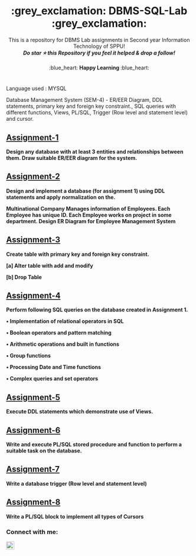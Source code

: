 <h1 align="middle"> :grey_exclamation: DBMS-SQL-Lab :grey_exclamation: </h1>
<p align ="middle"> This is a repository for DBMS Lab assignments in Second year Information Technology of SPPU! <br>
<b><i>Do star ⭐ this Repository if you feel it helped & drop a follow!</b></i><br><br>
:blue_heart: <b> Happy Learning </b> :blue_heart:
<br></p>

#
Language used : MYSQL

Database Management System (SEM-4) - ER/EER Diagram, DDL statements, primary key and foreign key constraint., SQL queries with different functions, Views, PL/SQL,  Trigger (Row level and statement level) and cursor. 


## [Assignment-1](https://github.com/shinchancode/DBMS-SQL-Lab/blob/main/Asg_1.md)
**Design any database with at least 3 entities and relationships between them. Draw suitable ER/EER diagram for the system.**

## [Assignment-2](https://github.com/shinchancode/DBMS-SQL-Lab/blob/main/Asg_2.txt)
**Design and implement a database (for assignment 1) using DDL statements and apply normalization on the.**

**Multinational Company Manages information of Employees. Each Employee has unique ID. Each Employee works on project in some department. 
Design ER Diagram for Employee Management System**

## [Assignment-3](https://github.com/shinchancode/DBMS-SQL-Lab/blob/main/Asg_3.txt)
**Create table with primary key and foreign key constraint.**

**[a] Alter table with add and modify**

**[b] Drop Table**

## [Assignment-4](https://github.com/shinchancode/DBMS-SQL-Lab/blob/main/Asg_4.txt)
**Perform following SQL queries on the database created in Assignment 1.**

**• Implementation of relational operators in SQL**

**• Boolean operators and pattern matching**

**• Arithmetic operations and built in functions**

**• Group functions**

**• Processing Date and Time functions**

**• Complex queries and set operators**

## [Assignment-5](https://github.com/shinchancode/DBMS-SQL-Lab/blob/main/Asg_5.txt)
**Execute DDL statements which demonstrate use of Views.**

## [Assignment-6](https://github.com/shinchancode/DBMS-SQL-Lab/blob/main/Asg_6.txt)
**Write and execute PL/SQL stored procedure and function to perform a suitable task on the database.**

## [Assignment-7](https://github.com/shinchancode/DBMS-SQL-Lab/blob/main/Asg_7.txt)
**Write a database trigger (Row level and statement level)**

## [Assignment-8](https://github.com/shinchancode/DBMS-SQL-Lab/blob/main/Asg_8.txt)
**Write a PL/SQL block to implement all types of Cursors**

### Connect with me:


[<img align="left" alt="codeSTACKr | LinkedIn" width="22px" src="https://raw.githubusercontent.com/rahuldkjain/github-profile-readme-generator/master/src/images/icons/Social/linked-in-alt.svg" />][linkedin]


<br />


[linkedin]: https://www.linkedin.com/in/aarti-sven-janorschke-72a1362ba/

